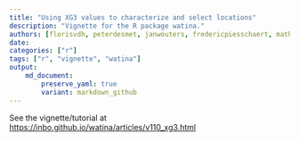 ```yaml
---
title: "Using XG3 values to characterize and select locations"
description: "Vignette for the R package watina."
authors: [florisvdh, peterdesmet, janwouters, fredericpiesschaert, mathiaswackenier]
date: 
categories: ["r"]
tags: ["r", "vignette", "watina"]
output: 
    md_document:
        preserve_yaml: true
        variant: markdown_github
---
```


See the vignette/tutorial at <https://inbo.github.io/watina/articles/v110_xg3.html>
